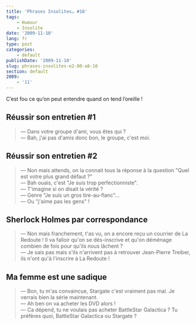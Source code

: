 ```yaml
---
title: 'Phrases Insolites… #16'
tags:
    - Humour
    - Insolite
date: '2009-11-10'
lang: fr
type: post
categories:
    - default
publishDate: '2009-11-10'
slug: phrases-insolites-e2-80-a6-16
section: default
2009:
    - '11'
---
```


C’est fou ce qu’on peut entendre quand on tend l’oreille&nbsp;!

<!--more-->

## Réussir son entretien #1

> — Dans votre groupe d'ami, vous êtes qui&nbsp;?  
> — Bah, j'ai pas d'amis donc bon, le groupe, c'est moi.

## Réussir son entretien #2

> — Non mais attends, on la connait tous la réponse à la question "Quel est votre plus grand défaut&nbsp;?"  
> — Bah ouais, c'est "Je suis trop perfectionniste".  
> — T'imagine si on disait la vérité&nbsp;?  
> — Genre "Je suis un gros tire-au-flanc"…  
> — Ou "j'aime pas les gens"&nbsp;!

## Sherlock Holmes par correspondance

> — Non mais franchement, t'as vu, on a encore reçu un courrier de La Redoute&nbsp;! Il va falloir qu'on se dés-inscrive et qu'on déménage combien de fois pour qu'ils nous lâchent&nbsp;?  
> — Je sais pas mais s'ils n'arrivent pas à retrouver Jean-Pierre Treiber, ils n'ont qu'à l'inscrire à La Redoute&nbsp;!

## Ma femme est une sadique

> — Bon, tu m'as convaincue, Stargate c'est vraiment pas mal. Je verrais bien la série maintenant.  
> — Ah ben on va acheter les DVD alors&nbsp;!  
> — Ca dépend, tu ne voulais pas acheter BattleStar Galactica&nbsp;? Tu préfères quoi, BattleStar Galactica ou Stargate&nbsp;?
